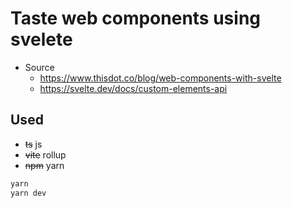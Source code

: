 # Taste web components using svelete

* Source
    * https://www.thisdot.co/blog/web-components-with-svelte
    * https://svelte.dev/docs/custom-elements-api

## Used
* ~~ts~~ js
* ~~vite~~ rollup
* ~~npm~~ yarn
```sh
yarn
yarn dev
```